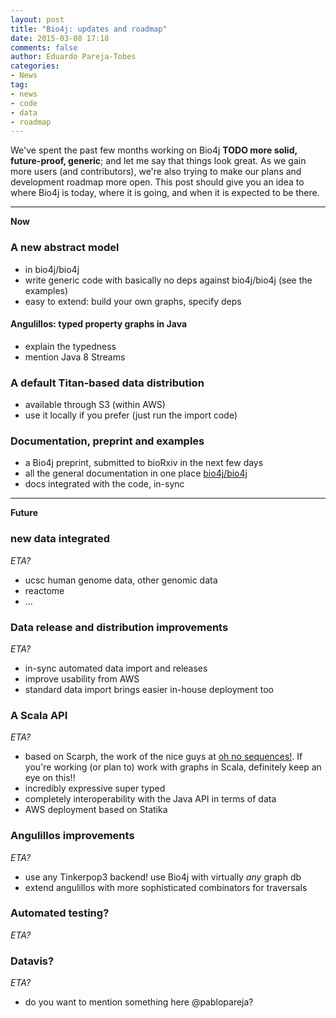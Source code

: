 ```yaml
---
layout: post
title: "Bio4j: updates and roadmap"
date: 2015-03-08 17:18
comments: false
author: Eduardo Pareja-Tobes
categories:
- News
tag:
- news
- code
- data
- roadmap
---
```


We've spent the past few months working on Bio4j **TODO more solid, future-proof, generic**; and let me say that things look great. As we gain more users (and contributors), we're also trying to make our plans and development roadmap more open. This post should give you an idea to where Bio4j is today, where it is going, and when it is expected to be there.

----
**Now**

### A new abstract model

- in bio4j/bio4j
- write generic code with basically no deps against bio4j/bio4j (see the examples)
- easy to extend: build your own graphs, specify deps

#### Angulillos: typed property graphs in Java

- explain the typedness
- mention Java 8 Streams

### A default Titan-based data distribution

- available through S3 (within AWS)
- use it locally if you prefer (just run the import code)

### Documentation, preprint and examples

- a Bio4j preprint, submitted to bioRxiv in the next few days
- all the general documentation in one place [bio4j/bio4j](https://github.com/)
- docs integrated with the code, in-sync

----
**Future**

### new data integrated

*ETA?*

- ucsc human genome data, other genomic data
- reactome
- ...

### Data release and distribution improvements

*ETA?*

- in-sync automated data import and releases
- improve usability from AWS
- standard data import brings easier in-house deployment too

### A Scala API

*ETA?*

- based on Scarph, the work of the nice guys at [oh no sequences!](http://ohnosequences.com). If you're working (or plan to) work with graphs in Scala, definitely keep an eye on this!!
- incredibly expressive super typed
- completely interoperability with the Java API in terms of data
- AWS deployment based on Statika

### Angulillos improvements

*ETA?*

- use any Tinkerpop3 backend! use Bio4j with virtually _any_ graph db
- extend angulillos with more sophisticated combinators for traversals

### Automated testing?

*ETA?*

### Datavis?

*ETA?*

- do you want to mention something here @pablopareja?

